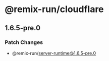 # @remix-run/cloudflare

## 1.6.5-pre.0

### Patch Changes

- @remix-run/server-runtime@1.6.5-pre.0
